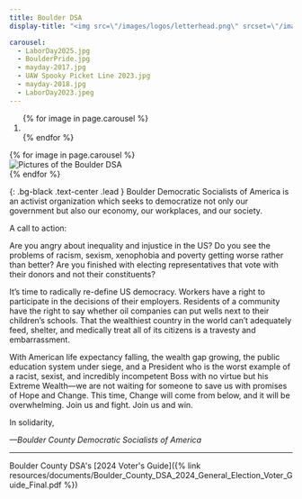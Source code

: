 ```yaml
---
title: Boulder DSA
display-title: "<img src=\"/images/logos/letterhead.png\" srcset=\"/images/logos/letterhead@2x.png 2x\" alt=\"Boulder Democratic Socialists of America\" class=\"img-responsive center-block\">"

carousel:
  - LaborDay2025.jpg
  - BoulderPride.jpg
  - mayday-2017.jpg
  - UAW Spooky Picket Line 2023.jpg
  - mayday-2018.jpg
  - LaborDay2023.jpeg
---
```


<div id="main-carousel" class="carousel slide" data-ride="carousel" data-interval="5000">
  <!-- Indicators -->
  <ol class="carousel-indicators">
    {% for image in page.carousel %}
      <li data-target="#main-carousel" data-slide-to="{{ forloop.index0 }}"{% if forloop.first %} class="active"{% endif %}></li>
    {% endfor %}
  </ol>

  <!-- Wrapper for slides -->
  <!-- Lenin help me I hate this goddamn carousel, make sure your images are of fixed height -->
  <div class="carousel-inner">
    {% for image in page.carousel %}
      <div class="item{% if forloop.first %} active{% endif %}">
        <div>
          <img src="/images/main-carousel/{{ image }}" alt="Pictures of the Boulder DSA">
        </div>
      </div>
    {% endfor %}
  </div>

  <!-- Controls -->
  <a class="left carousel-control" href="#main-carousel" role="button" data-slide="prev">
    <span class="glyphicon glyphicon-chevron-left"></span>
  </a>
  <a class="right carousel-control" href="#main-carousel" role="button" data-slide="next">
    <span class="glyphicon glyphicon-chevron-right"></span>
  </a>
</div> <!-- Carousel -->

<div markdown="1" class="row">
<div markdown="1" class="col-md-10 col-md-offset-1">

{: .bg-black .text-center .lead }
Boulder Democratic Socialists of America is an activist organization which seeks to democratize not only our government but also our economy, our workplaces, and our society.

</div>

<div markdown="1" class="col-md-12 scroll">

A call to action:

Are you angry about inequality and injustice in the US? Do you see the problems of racism, sexism, xenophobia and poverty getting worse rather than better? Are you finished with electing representatives that vote with their donors and not their constituents?

It’s time to radically re-define US democracy. Workers have a right to participate in the decisions of their employers. Residents of a community have the right to say whether oil companies can put wells next to their children’s schools. That the wealthiest country in the world can’t adequately feed, shelter, and medically treat all of its citizens is a travesty and embarrassment.

With American life expectancy falling, the wealth gap growing, the public education system under siege, and a President who is the worst example of a racist, sexist, and incredibly incompetent Boss with no virtue but his Extreme Wealth—we are not waiting for someone to save us with promises of Hope and Change. This time, Change will come from below, and it will be overwhelming. Join us and fight. Join us and win.

In solidarity,

_—Boulder County Democratic Socialists of America_

</div>
</div>

---
Boulder County DSA's [2024 Voter's Guide]({% link resources/documents/Boulder_County_DSA_2024_General_Election_Voter_Guide_Final.pdf %})
